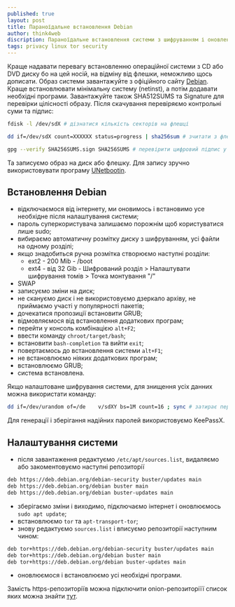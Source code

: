 ```yaml
---
published: true
layout: post
title: Параноїдальне встановлення Debian
author: think4web
discription: Параноїдальне встановлення системи з шифруванням і оновленням через Tor. 
tags: privacy linux tor security 
---
```


Краще надавати перевагу встановленню операційної системи з CD або DVD диску бо на цей носій, на відміну від флешки, неможливо щось дописати. Образ системи завантажуйте з офіційного сайту [Debian](https://www.debian.org/download). Краще встановлювати мінімальну систему (netinst), а потім додавати необхідні програми. Завантажуйте також SHA512SUMS та Signature для перевірки цілісності образу. Після скачування перевіряємо контрольні суми та підпис:

```bash
fdisk -l /dev/sdX # дізнатися кількість секторів на флешці

dd if=/dev/sdX count=XXXXXX status=progress | sha256sum # зчитати з флешки потрібну кількість секторів і перевірити контрольну суму

gpg --verify SHA256SUMS.sign SHA256SUMS # перевірити цифровий підпис у контрольних сум
```

Та записуємо образ на диск або флешку. Для запису зручно використовувати програму [UNetbootin](https://unetbootin.github.io/).

## Встановлення Debian

- відключаємося від інтернету, ми оновимось і встановимо усе необхідне після налаштування системи;
- пароль суперкористувача залишаємо порожнім щоб користуватися лише sudo;
- вибираємо автоматичну розмітку диску з шифруванням, усі файли на одному розділі;
- якщо знадобиться ручна розмітка створюємо наступні розділи:
  - ext2 - 200 Mib - /boot
  - ext4 - від 32 Gib - Шифрований розділ > Налаштувати шифрування томів > Точка монтування "/" 
- SWAP
- записуємо зміни на диск;
- не скануємо диск і не використовуємо дзеркало архіву, не приймаємо участі у популярності пакетів;
- дочекатися пропозиції встановити GRUB;
- відмовляємося від встановлення додаткових програм;
- перейти у консоль комбінацією ```alt+F2```;
- ввести команду ```chroot/target/bash```;
- встановити ```bash-completion``` та вийти ```exit```;
- повертаємось до встановлення системи ```alt+F1```;
- не встановлюємо ніяких додаткових програм;
- встановлюємо GRUB;
- система встановлена.

Якщо налаштоване шифрування системи, для знищення усіх данних можна використати команду:
```bash
dd if=/dev/urandom of=/de    v/sdXY bs=1M count=16 ; sync # затирає перші 16MiB даних на диску
```

Для генерації і зберігання надійних паролей використовуємо KeePassX.

## Налаштування системи

- після завантаження редактуємо ```/etc/apt/sources.list```, видаляємо або закоментовуємо наступні репозиторії

```bash
deb https://deb.debian.org/debian-security buster/updates main
deb https://deb.debian.org/debian buster main
deb https://deb.debian.org/debian buster-updates main
```

- зберігаємо зміни і виходимо, підключаємо інтернет і оновлюємось ```sudo apt update```;
- встановлюємо ```tor``` та ```apt-transport-tor```;
- знову редактуємо ```sources.list``` і вписуємо репозиторії наступним чином:

```bash
deb tor+https://deb.debian.org/debian-security buster/updates main
deb tor+https://deb.debian.org/debian buster main
deb tor+https://deb.debian.org/debian buster-updates main
```
- оновлюємося і встановлюємо усі необхідні програми.

Замість https-репозиторіїв можна підключити onion-репозиторіїї список яких можна знайти [тут](https://onion.debian.org/).
